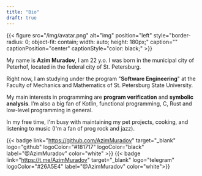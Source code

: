 ```yaml
---
title: "Bio"
draft: true
---
```


{{< figure src="/img/avatar.png" alt="img" position="left" style="border-radius: 0; object-fit: contain; width: auto;  height: 180px;" caption="" captionPosition="center" captionStyle="color: black;" >}}

My name is **Azim Muradov**, I am 22 y.o. I was born in the municipal city of Peterhof, located in the federal city of St. Petersburg.

Right now, I am studying under the program "**Software Engineering**" at the Faculty of Mechanics and Mathematics of
St. Petersburg State University.

My main interests in programming are **program verification** and **symbolic analysis**.
I’m also a big fan of Kotlin, functional programming, C, Rust and low-level programming in general.

In my free time, I'm busy with maintaining my pet projects, cooking,
and listening to music (I'm a fan of prog rock and jazz).

{{< badge link="https://github.com/AzimMuradov" target="_blank" logo="github" logoColor="#181717" logoColor="black" label="@AzimMuradov" color="white" >}}
{{< badge link="https://t.me/AzimMuradov" target="_blank" logo="telegram" logoColor="#26A5E4" label="@AzimMuradov" color="white">}}

<!-- {{< badge link="/pdf/CV.pdf" target="_blank" logo="linkedin" logoColor="#0A66C2" label="@AzimMuradov" color="white">}} -->
